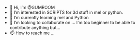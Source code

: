 - 👋 Hi, I’m @GUMROOM
- 👀 I’m interested in SCRIPTS for 3d stuff in mel or python. 
- 🌱 I’m currently learning mel and Python
- 💞️ I’m looking to collaborate on ... I'm too beginner to be able to contribute anything but... 
- 📫 How to reach me ...

<!---
GUMROOM/GUMROOM is a ✨ special ✨ repository because its `README.md` (this file) appears on your GitHub profile.
You can click the Preview link to take a look at your changes.
--->
